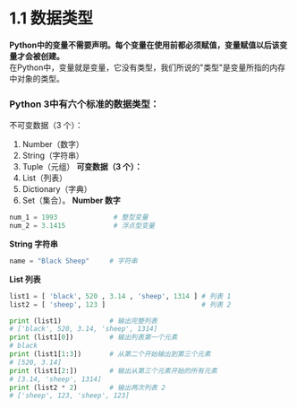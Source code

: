 # 1.1 数据类型
**Python中的变量不需要声明。每个变量在使用前都必须赋值，变量赋值以后该变量才会被创建。**  
在Python中，变量就是变量，它没有类型，我们所说的"类型"是变量所指的内存中对象的类型。

### Python 3中有六个标准的数据类型：
不可变数据（3 个）：
1. Number（数字）
2. String（字符串）
3. Tuple（元组）
**可变数据（3 个）：**
1. List（列表）
2. Dictionary（字典）
3. Set（集合）。
**Number 数字**
```python
num_1 = 1993              # 整型变量
num_2 = 3.1415            # 浮点型变量
```
**String 字符串**
```python
name = "Black Sheep"     # 字符串
```
**List 列表**
```python
list1 = [ 'black', 520 , 3.14 , 'sheep', 1314 ] # 列表 1
list2 = [ 'sheep', 123 ]                        # 列表 2

print (list1)            # 输出完整列表
# ['black', 520, 3.14, 'sheep', 1314]
print (list1[0])         # 输出列表第一个元素
# black
print (list1[1:3])       # 从第二个开始输出到第三个元素
# [520, 3.14]
print (list1[2:])        # 输出从第三个元素开始的所有元素
# [3.14, 'sheep', 1314]
print (list2 * 2)        # 输出两次列表 2
# ['sheep', 123, 'sheep', 123]
```




